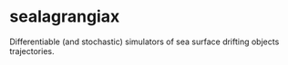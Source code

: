# sealagrangiax

Differentiable (and stochastic) simulators of sea surface drifting objects trajectories.
